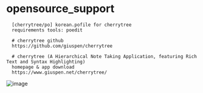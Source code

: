 # opensource_support

      [cherrytree/po] korean.pofile for cherrytree
      requirements tools: poedit

      # cherrytree github
      https://github.com/giuspen/cherrytree  

      # cherrytree (A Hierarchical Note Taking Application, featuring Rich Text and Syntax Highlighting)
      homepage & app download
      https://www.giuspen.net/cherrytree/


![image](https://user-images.githubusercontent.com/10227352/181694730-110284ce-6470-495a-bade-cf38221efd8e.png)
